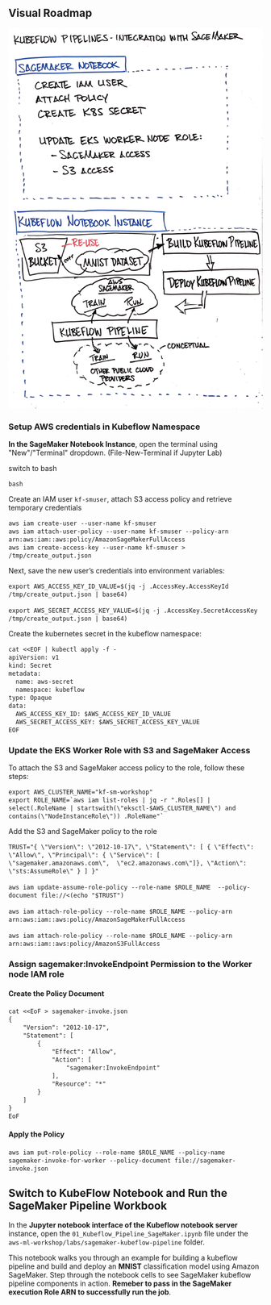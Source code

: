 ## Visual Roadmap

![Visual Roadmap](img/kubeflow-pipeline-sagemaker.png)

### Setup AWS credentials in Kubeflow Namespace

**In the SageMaker Notebook Instance**, open the terminal using "New"/"Terminal" dropdown. (File-New-Terminal if Jupyter Lab)

switch to bash

```shell
bash
```

Create an IAM user `kf-smuser`, attach S3 access policy and retrieve temporary credentials

```shell
aws iam create-user --user-name kf-smuser
aws iam attach-user-policy --user-name kf-smuser --policy-arn arn:aws:iam::aws:policy/AmazonSageMakerFullAccess
aws iam create-access-key --user-name kf-smuser > /tmp/create_output.json
```

Next, save the new user’s credentials into environment variables:

```shell
export AWS_ACCESS_KEY_ID_VALUE=$(jq -j .AccessKey.AccessKeyId /tmp/create_output.json | base64)

export AWS_SECRET_ACCESS_KEY_VALUE=$(jq -j .AccessKey.SecretAccessKey /tmp/create_output.json | base64)
```

Create the kubernetes secret in the kubeflow namespace:

```shell
cat <<EOF | kubectl apply -f -
apiVersion: v1
kind: Secret
metadata:
  name: aws-secret
  namespace: kubeflow
type: Opaque
data:
  AWS_ACCESS_KEY_ID: $AWS_ACCESS_KEY_ID_VALUE
  AWS_SECRET_ACCESS_KEY: $AWS_SECRET_ACCESS_KEY_VALUE
EOF

```

### Update the EKS Worker Role with S3 and SageMaker Access

To attach the S3 and SageMaker access policy to the role, follow these steps:

```shell
export AWS_CLUSTER_NAME="kf-sm-workshop"
export ROLE_NAME=`aws iam list-roles | jq -r ".Roles[] | select(.RoleName | startswith(\"eksctl-$AWS_CLUSTER_NAME\") and contains(\"NodeInstanceRole\")) .RoleName"`
```

Add the S3 and SageMaker policy to the role

```shell
TRUST="{ \"Version\": \"2012-10-17\", \"Statement\": [ { \"Effect\": \"Allow\", \"Principal\": { \"Service\": [ \"sagemaker.amazonaws.com\",  \"ec2.amazonaws.com\"]}, \"Action\": \"sts:AssumeRole\" } ] }"

aws iam update-assume-role-policy --role-name $ROLE_NAME  --policy-document file://<(echo "$TRUST")

aws iam attach-role-policy --role-name $ROLE_NAME --policy-arn arn:aws:iam::aws:policy/AmazonSageMakerFullAccess

aws iam attach-role-policy --role-name $ROLE_NAME --policy-arn arn:aws:iam::aws:policy/AmazonS3FullAccess
```

### Assign sagemaker:InvokeEndpoint Permission to the Worker node IAM role

#### Create the Policy Document

```shell
cat <<EoF > sagemaker-invoke.json
{
    "Version": "2012-10-17",
    "Statement": [
        {
            "Effect": "Allow",
            "Action": [
                "sagemaker:InvokeEndpoint"
            ],
            "Resource": "*"
        }
    ]
}
EoF
```

#### Apply the Policy

```shell
aws iam put-role-policy --role-name $ROLE_NAME --policy-name sagemaker-invoke-for-worker --policy-document file://sagemaker-invoke.json
```

## Switch to KubeFlow Notebook and Run the SageMaker Pipeline Workbook

In the **Jupyter notebook interface of the Kubeflow notebook server** instance, open the `01_Kubeflow_Pipeline_SageMaker.ipynb` file under the `aws-ml-workshop/labs/sagemaker-kubeflow-pipeline` folder.

This notebook walks you through an example for building a kubeflow pipeline and build and deploy an **MNIST** classification model using Amazon SageMaker. Step through the notebook cells to see SageMaker kubeflow pipeline components in action. **Remeber to pass in the SageMaker execution Role ARN to successfully run the job**.

